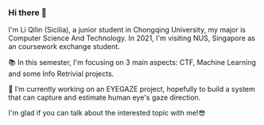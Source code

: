 ### Hi there 👋

<!--
**SiciliaLeco/SiciliaLeco** is a ✨ _special_ ✨ repository because its `README.md` (this file) appears on your GitHub profile.

Here are some ideas to get you started:

- 🔭 I’m currently working on an EYEGAZE project
- 🌱 I’m currently learning ...
- 👯 I’m looking to collaborate on ...
- 🤔 I’m looking for help with ...
- 💬 Ask me about ...
- 📫 How to reach me: ...
- 😄 Pronouns: ...
- ⚡ Fun fact: ...
-->

I'm Li Qilin (Sicilia), a junior student in Chongqing University, my major is Computer Science And Technology. In 2021, I'm visiting NUS, Singapore as an coursework exchange student.

📚 In this semester, I'm focusing on 3 main aspects: CTF, Machine Learning and some Info Retrivial projects.

🔭 I’m currently working on an EYEGAZE project, hopefully to build a system that can capture and estimate human eye's gaze direction. 

I'm glad if you can talk about the interested topic with me!😎

